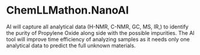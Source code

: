 # ChemLLMathon.NanoAI
AI will capture all analytical data (H-NMR, C-NMR, GC, MS, IR,) to identify the purity of Propylene Oxide along side with the possible impurities. The AI tool will improve time efficiency of analyzing samples as it needs only one analytical data to predict the full unknown materials.
